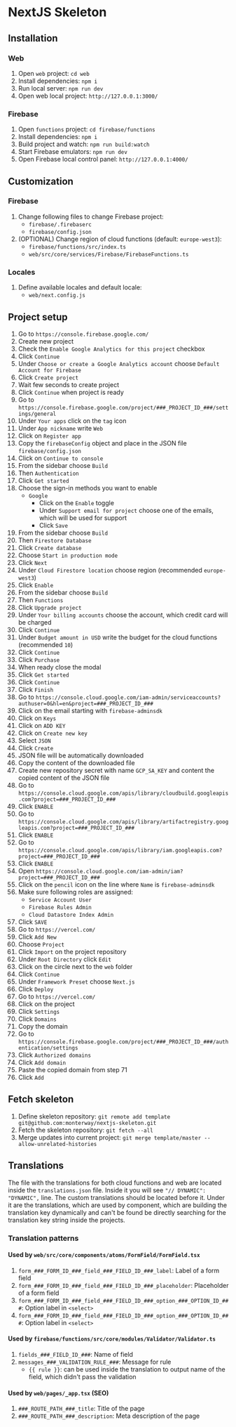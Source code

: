 # NextJS Skeleton

## Installation

### Web
1. Open `web` project: `cd web`
2. Install dependencies: `npm i`
3. Run local server: `npm run dev`
4. Open web local project: `http://127.0.0.1:3000/`

### Firebase
1. Open `functions` project: `cd firebase/functions`
2. Install dependencies: `npm i`
3. Build project and watch: `npm run build:watch`
4. Start Firebase emulators: `npm run dev`
5. Open Firebase local control panel: `http://127.0.0.1:4000/`

## Customization

### Firebase
1. Change following files to change Firebase project:
   - `firebase/.firebaserc`
   - `firebase/config.json`
2. (OPTIONAL) Change region of cloud functions (default: `europe-west3`):
   - `firebase/functions/src/index.ts`
   - `web/src/core/services/Firebase/FirebaseFunctions.ts`

### Locales
1. Define available locales and default locale:
   - `web/next.config.js`

## Project setup
1. Go to `https://console.firebase.google.com/`
2. Create new project
3. Check the `Enable Google Analytics for this project` checkbox
4. Click `Continue`
5. Under `Choose or create a Google Analytics account` choose `Default Account for Firebase`
6. Click `Create project`
7. Wait few seconds to create project
8. Click `Continue` when project is ready
9. Go to `https://console.firebase.google.com/project/###_PROJECT_ID_###/settings/general`
10. Under `Your apps` click on the `tag` icon
11. Under `App nickname` write `Web`
12. Click on `Register app`
13. Copy the `firebaseConfig` object and place in the JSON file `firebase/config.json`
14. Click on `Continue to console`
15. From the sidebar choose `Build`
16. Then `Authentication`
17. Click `Get started`
18. Choose the sign-in methods you want to enable
    - `Google`
      - Click on the `Enable` toggle
      - Under `Support email for project` choose one of the emails, which will be used for support
      - Click `Save`
19. From the sidebar choose `Build`
20. Then `Firestore Database`
21. Click `Create database`
22. Choose `Start in production mode`
23. Click `Next`
24. Under `Cloud Firestore location` choose region (recommended `europe-west3`)
25. Click `Enable`
26. From the sidebar choose `Build`
27. Then `Functions`
28. Click `Upgrade project`
29. Under `Your billing accounts` choose the account, which credit card will be charged
30. Click `Continue`
31. Under `Budget amount in USD` write the budget for the cloud functions (recommended `10`)
32. Click `Continue`
33. Click `Purchase`
34. When ready close the modal
35. Click `Get started`
36. Click `Continue`
37. Click `Finish`
38. Go to `https://console.cloud.google.com/iam-admin/serviceaccounts?authuser=0&hl=en&project=###_PROJECT_ID_###`
39. Click on the email starting with `firebase-adminsdk`
40. Click on `Keys`
41. Click on `ADD KEY`
42. Click on `Create new key`
43. Select `JSON`
44. Click `Create`
45. JSON file will be automatically downloaded
46. Copy the content of the downloaded file
47. Create new repository secret with name `GCP_SA_KEY` and content the copied content of the JSON file
48. Go to `https://console.cloud.google.com/apis/library/cloudbuild.googleapis.com?project=###_PROJECT_ID_###`
49. Click `ENABLE`
50. Go to `https://console.cloud.google.com/apis/library/artifactregistry.googleapis.com?project=###_PROJECT_ID_###`
51. Click `ENABLE`
52. Go to `https://console.cloud.google.com/apis/library/iam.googleapis.com?project=###_PROJECT_ID_###`
53. Click `ENABLE`
54. Open `https://console.cloud.google.com/iam-admin/iam?project=###_PROJECT_ID_###`
55. Click on the `pencil` icon on the line where `Name` is `firebase-adminsdk`
56. Make sure following roles are assigned: 
    - `Service Account User`
    - `Firebase Rules Admin`
    - `Cloud Datastore Index Admin`
57. Click `SAVE`
58. Go to `https://vercel.com/`
59. Click `Add New`
60. Choose `Project`
61. Click `Import` on the project repository
62. Under `Root Directory` click `Edit`
63. Click on the circle next to the `web` folder
64. Click `Continue`
65. Under `Framework Preset` choose `Next.js`
66. Click `Deploy`
67. Go to `https://vercel.com/`
68. Click on the project
69. Click `Settings`
70. Click `Domains`
71. Copy the domain
72. Go to `https://console.firebase.google.com/project/###_PROJECT_ID_###/authentication/settings`
73. Click `Authorized domains`
74. Click `Add domain`
75. Paste the copied domain from step 71
76. Click `Add`

## Fetch skeleton
1. Define skeleton repository: `git remote add template git@github.com:monterway/nextjs-skeleton.git`
2. Fetch the skeleton repository: `git fetch --all`
3. Merge updates into current project: `git merge template/master --allow-unrelated-histories`

## Translations
The file with the translations for both cloud functions and web are located inside the `translations.json` file.
Inside it you will see `"// DYNAMIC": "DYNAMIC",` line.
The custom translations should be located before it.
Under it are the translations, which are used by component, which are building the translation key dynamically and can't be found be directly searching for the translation key string inside the projects.

### Translation patterns
#### Used by `web/src/core/components/atoms/FormField/FormField.tsx`
1. `form_###_FORM_ID_###_field_###_FIELD_ID_###_label`: Label of a form field
2. `form_###_FORM_ID_###_field_###_FIELD_ID_###_placeholder`: Placeholder of a form field
3. `form_###_FORM_ID_###_field_###_FIELD_ID_###_option_###_OPTION_ID_###`: Option label in `<select>`
4. `form_###_FORM_ID_###_field_###_FIELD_ID_###_option_###_OPTION_ID_###`: Option label in `<select>`
#### Used by `firebase/functions/src/core/modules/Validator/Validator.ts`
1. `fields_###_FIELD_ID_###`: Name of field
2. `messages_###_VALIDATION_RULE_###`: Message for rule
   - `{{ rule }}`: can be used inside the translation to output name of the field, which didn't pass the validation
#### Used by `web/pages/_app.tsx` (SEO)
1. `###_ROUTE_PATH_###_title`: Title of the page
2. `###_ROUTE_PATH_###_description`: Meta description of the page
